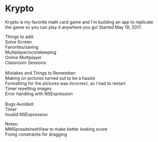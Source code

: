 # Krypto
Krypto is my favorite math card game and I'm building an app to replicate the game so you can play it anywhere you go!
Started May 19, 2017.

Things to add: <br />
Solve Screen <br />
Favorites/saving <br />
Multiplayer/scorekeeping <br />
Online Multiplayer <br />
Classroom Sessions <br />
<br />
Mistakes and Things to Remember: <br />
Making on pictures turned out to be a hassle <br />
Formatting for the pictures was incorrect, so I had to restart <br />
Timer resetting images <br />
Error handling with NSExpression <br />
<br />
Bugs Avoided: <br />
Timer <br />
Invalid NSExpression <br />

Notes: <br />
MMSpreadsheetView to make better looking score <br />
Fixing constraints for dragging<br />
